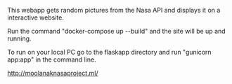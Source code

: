 This webapp gets random pictures from the Nasa API and displays it on a interactive website. 

Run the command "docker-compose up --build" and the site will be up and running.

To run on your local PC go to the flaskapp directory and run "gunicorn app:app" in the command line.

http://moolanaknasaproject.ml/
